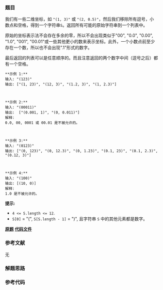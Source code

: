 ### 题目
我们有一些二维坐标，如 `"(1, 3)"` 或 `"(2,
0.5)"`，然后我们移除所有逗号，小数点和空格，得到一个字符串`S`。返回所有可能的原始字符串到一个列表中。

原始的坐标表示法不会存在多余的零，所以不会出现类似于"00", "0.0", "0.00", "1.0", "001",
"00.01"或一些其他更小的数来表示坐标。此外，一个小数点前至少存在一个数，所以也不会出现".1"形式的数字。

最后返回的列表可以是任意顺序的。而且注意返回的两个数字中间（逗号之后）都有一个空格。



    
    
    **示例 1:**
    输入: "(123)"
    输出: ["(1, 23)", "(12, 3)", "(1.2, 3)", "(1, 2.3)"]
    
    
    
    **示例 2:**
    输入: "(00011)"
    输出:  ["(0.001, 1)", "(0, 0.011)"]
    解释: 
    0.0, 00, 0001 或 00.01 是不被允许的。
    
    
    
    **示例 3:**
    输入: "(0123)"
    输出: ["(0, 123)", "(0, 12.3)", "(0, 1.23)", "(0.1, 23)", "(0.1, 2.3)", "(0.12, 3)"]
    
    
    
    **示例 4:**
    输入: "(100)"
    输出: [(10, 0)]
    解释: 
    1.0 是不被允许的。
    



**提示:**

  * `4 <= S.length <= 12`.
  * `S[0]` = "(", `S[S.length - 1]` = ")", 且字符串 `S` 中的其他元素都是数字。



 **[原题](https://leetcode-cn.com/problems/ambiguous-coordinates/)**    **[代码文件]()**


### 参考文献
无

### 解题思路




### 参考代码

```go


```




